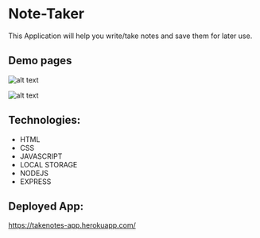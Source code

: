 # Note-Taker
This Application will help you write/take notes and save them for later use.

## Demo pages 
![alt text](http://url/to/img.png)

![alt text](http://url/to/img.png)

## Technologies:

* HTML
* CSS
* JAVASCRIPT
* LOCAL STORAGE
* NODEJS
* EXPRESS

## Deployed App:

https://takenotes-app.herokuapp.com/